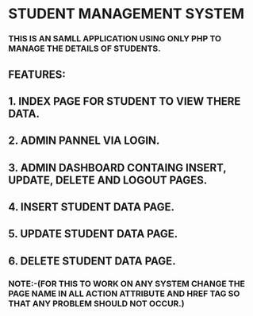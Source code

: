 # STUDENT MANAGEMENT SYSTEM

### THIS IS AN SAMLL APPLICATION USING ONLY PHP TO MANAGE THE DETAILS OF STUDENTS.

## FEATURES:
## 1. INDEX PAGE FOR STUDENT TO VIEW THERE DATA.
## 2. ADMIN PANNEL VIA LOGIN.
## 3. ADMIN DASHBOARD CONTAING INSERT, UPDATE, DELETE AND LOGOUT PAGES.
## 4. INSERT STUDENT DATA PAGE.
## 5. UPDATE STUDENT DATA PAGE.
## 6. DELETE STUDENT DATA PAGE.

### NOTE:-(FOR THIS TO WORK ON ANY SYSTEM CHANGE THE PAGE NAME IN ALL ACTION ATTRIBUTE AND HREF TAG SO THAT ANY PROBLEM SHOULD NOT OCCUR.)
